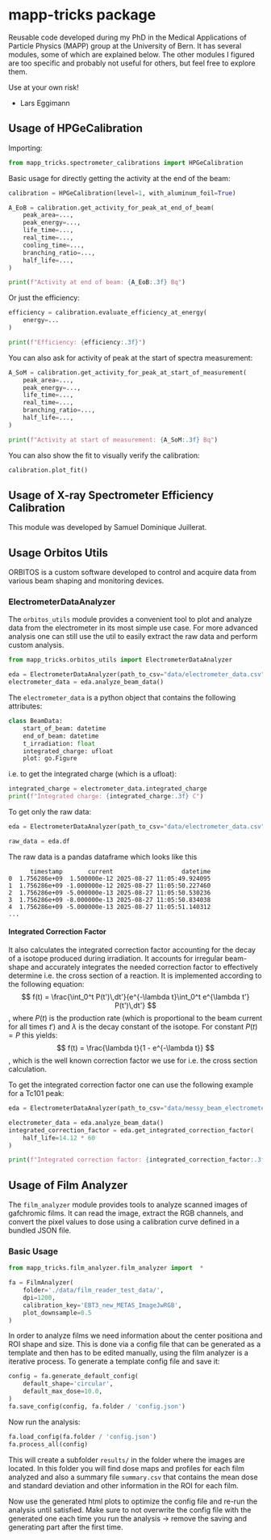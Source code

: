 # mapp-tricks package
Reusable code developed during my PhD in the Medical Applications of Particle Physics (MAPP) group at the University of Bern. It has several modules, some of which are explained below. The other modules I figured are too specific and probably not useful for others, but feel free to explore them.


Use at your own risk!
- Lars Eggimann

## Usage of HPGeCalibration

Importing:
```python
from mapp_tricks.spectrometer_calibrations import HPGeCalibration
```

Basic usage for directly getting the activity at the end of the beam:
```python
calibration = HPGeCalibration(level=1, with_aluminum_foil=True)

A_EoB = calibration.get_activity_for_peak_at_end_of_beam(
    peak_area=...,
    peak_energy=...,
    life_time=...,
    real_time=...,
    cooling_time=...,
    branching_ratio=...,
    half_life=...,
)

print(f"Activity at end of beam: {A_EoB:.3f} Bq")
```

Or just the efficiency:
```python
efficiency = calibration.evaluate_efficiency_at_energy(
    energy=...
)

print(f"Efficiency: {efficiency:.3f}")
```

You can also ask for activity of peak at the start of spectra measurement:
```python
A_SoM = calibration.get_activity_for_peak_at_start_of_measurement(
    peak_area=...,
    peak_energy=...,
    life_time=...,
    real_time=...,
    branching_ratio=...,
    half_life=...,
)

print(f"Activity at start of measurement: {A_SoM:.3f} Bq")
```

You can also show the fit to visually verify the calibration:
```python
calibration.plot_fit()
```

## Usage of X-ray Spectrometer Efficiency Calibration
This module was developed by Samuel Dominique Juillerat.



## Usage Orbitos Utils
ORBITOS is a custom software developed to control and acquire data from various beam shaping and monitoring devices.

### ElectrometerDataAnalyzer
The `orbitos_utils` module provides a convenient tool to plot and analyze data from the electrometer in its most simple use case. For more advanced analysis one can still use the util to easily extract the raw data and perform custom analysis.

```python
from mapp_tricks.orbitos_utils import ElectrometerDataAnalyzer

eda = ElectrometerDataAnalyzer(path_to_csv="data/electrometer_data.csv")
electrometer_data = eda.analyze_beam_data()
```

The `electrometer_data` is a python object that contains the following attributes:
```python
class BeamData:
    start_of_beam: datetime
    end_of_beam: datetime
    t_irradiation: float
    integrated_charge: ufloat
    plot: go.Figure
```

i.e. to get the integrated charge (which is a ufloat):
```python
integrated_charge = electrometer_data.integrated_charge
print(f"Integrated charge: {integrated_charge:.3f} C")
```

To get only the raw data:
```python
eda = ElectrometerDataAnalyzer(path_to_csv="data/electrometer_data.csv")

raw_data = eda.df
```
The raw data is a pandas dataframe which looks like this
```
      timestamp       current                   datetime
0  1.756286e+09  1.500000e-12 2025-08-27 11:05:49.924095
1  1.756286e+09 -1.000000e-12 2025-08-27 11:05:50.227460
2  1.756286e+09 -5.000000e-13 2025-08-27 11:05:50.530236
3  1.756286e+09 -8.000000e-13 2025-08-27 11:05:50.834038
4  1.756286e+09 -5.000000e-13 2025-08-27 11:05:51.140312
...
```

#### Integrated Correction Factor
It also calculates the integrated correction factor accounting for the decay of a isotope produced during irradiation. It accounts for irregular beam-shape and accurately integrates the needed correction factor to effectively determine i.e. the cross section of a reaction. It is implemented according to the following equation:
$$
f(t) = \frac{\int_0^t P(t')\,dt'}{e^{-\lambda t}\int_0^t e^{\lambda t'} P(t')\,dt'}
$$
, where $P(t)$ is the production rate (which is proportional to the beam current for all times $t'$) and $\lambda$ is the decay constant of the isotope. For constant $P(t) = P$ this yields:
$$
f(t) = \frac{\lambda t}{1 - e^{-\lambda t}}
$$
, which is the well known correction factor we use for i.e. the cross section calculation.

To get the integrated correction factor one can use the following example for a Tc101 peak:

```python
eda = ElectrometerDataAnalyzer(path_to_csv="data/messy_beam_electrometer_data.csv")

electrometer_data = eda.analyze_beam_data()
integrated_correction_factor = eda.get_integrated_correction_factor(
    half_life=14.12 * 60
)

print(f"Integrated correction factor: {integrated_correction_factor:.3f}")
```

## Usage of Film Analyzer
The `film_analyzer` module provides tools to analyze scanned images of gafchromic films. It can read the image, extract the RGB channels, and convert the pixel values to dose using a calibration curve defined in a bundled JSON file.
### Basic Usage
```python
from mapp_tricks.film_analyzer.film_analyzer import  *

fa = FilmAnalyzer(
    folder='./data/film_reader_test_data/',
    dpi=1200,
    calibration_key='EBT3_new_METAS_ImageJwRGB',
    plot_downsample=0.5
)
```
In order to analyze films we need information about the center positiona and ROI shape and size. This is done via a config file that can be generated as a template and then has to be edited manually, using the film analyzer is a iterative process.
To generate a template config file and save it:
```python
config = fa.generate_default_config(
    default_shape='circular',
    default_max_dose=10.0,
)
fa.save_config(config, fa.folder / 'config.json')
```

Now run the analysis:
```python
fa.load_config(fa.folder / 'config.json')
fa.process_all(config)
```
This will create a subfolder `results/` in the folder where the images are located. In this folder you will find dose maps and profiles for each film analyzed and also a summary file `summary.csv` that contains the mean dose and standard deviation and other information in the ROI for each film.

Now use the generated html plots to optimize the config file and re-run the analysis until satisfied. Make sure to not overwrite the config file with the generated one each time you run the analysis -> remove the saving and generating part after the first time.

